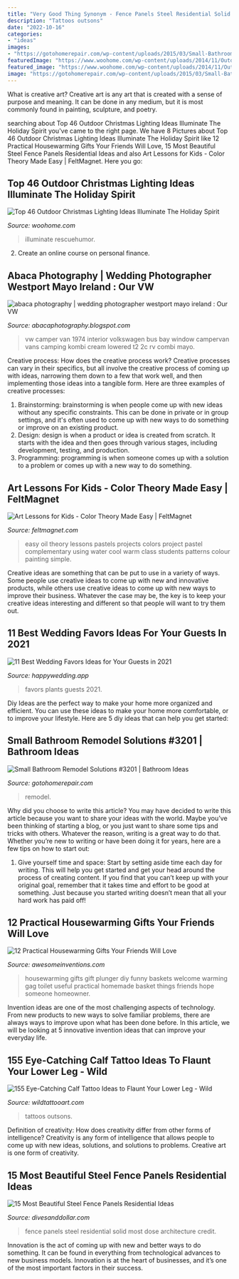 ```yaml
---
title: "Very Good Thing Synonym - Fence Panels Steel Residential Solid Most Dose Architecture Credit"
description: "Tattoos outsons"
date: "2022-10-16"
categories:
- "ideas"
images:
- "https://gotohomerepair.com/wp-content/uploads/2015/03/Small-Bathroom-and-Toilet-Remodel.jpg"
featuredImage: "https://www.woohome.com/wp-content/uploads/2014/11/Outdoor-Christmas-Lighting-Decorations-11.jpg"
featured_image: "https://www.woohome.com/wp-content/uploads/2014/11/Outdoor-Christmas-Lighting-Decorations-11.jpg"
image: "https://gotohomerepair.com/wp-content/uploads/2015/03/Small-Bathroom-and-Toilet-Remodel.jpg"
---
```



What is creative art?
Creative art is any art that is created with a sense of purpose and meaning. It can be done in any medium, but it is most commonly found in painting, sculpture, and poetry.

	

		
searching about Top 46 Outdoor Christmas Lighting Ideas Illuminate The Holiday Spirit you've came to the right page. We have 8 Pictures about Top 46 Outdoor Christmas Lighting Ideas Illuminate The Holiday Spirit like 12 Practical Housewarming Gifts Your Friends Will Love, 15 Most Beautiful Steel Fence Panels Residential Ideas and also Art Lessons for Kids - Color Theory Made Easy | FeltMagnet. Here you go:
		
    
## Top 46 Outdoor Christmas Lighting Ideas Illuminate The Holiday Spirit

<img loading=lazy src="https://www.woohome.com/wp-content/uploads/2014/11/Outdoor-Christmas-Lighting-Decorations-11.jpg" onerror="this.onerror=null;this.src='https://tse2.mm.bing.net/th?id=OIP.40ZM3iE36aWCpFax8LyF6QHaJS&amp;pid=15.1';" alt="Top 46 Outdoor Christmas Lighting Ideas Illuminate The Holiday Spirit">

_Source: woohome.com_

>illuminate rescuehumor. 

	

2. Create an online course on personal finance.

    
## Abaca Photography | Wedding Photographer Westport Mayo Ireland : Our VW

<img loading=lazy src="http://2.bp.blogspot.com/-kr5vQi9stWc/UMCSbG0tM1I/AAAAAAAAHn8/4nZULBkD82s/s1600/vw+camper+van%252C+bay+window%252C+1974%252C+vw+camper+van+interior%252C+cream+and+white+vw+late+bay+with+red+leather+interior%252C+vw+camper+lowered-2.jpg" onerror="this.onerror=null;this.src='https://tse1.mm.bing.net/th?id=OIP.WWMe3yyy5lIzGmuHbDhhxAHaE7&amp;pid=15.1';" alt="abaca photography | wedding photographer westport mayo ireland : Our VW">

_Source: abacaphotography.blogspot.com_

>vw camper van 1974 interior volkswagen bus bay window campervan vans camping kombi cream lowered t2 2c rv combi mayo. 

	

Creative process: How does the creative process work?
Creative processes can vary in their specifics, but all involve the creative process of coming up with ideas, narrowing them down to a few that work well, and then implementing those ideas into a tangible form. Here are three examples of creative processes: 
1. Brainstorming: brainstorming is when people come up with new ideas without any specific constraints. This can be done in private or in group settings, and it's often used to come up with new ways to do something or improve on an existing product. 
2. Design: design is when a product or idea is created from scratch. It starts with the idea and then goes through various stages, including development, testing, and production. 
3. Programming: programming is when someone comes up with a solution to a problem or comes up with a new way to do something.

    
## Art Lessons For Kids - Color Theory Made Easy | FeltMagnet

<img loading=lazy src="https://usercontent2.hubstatic.com/1231255_f520.jpg" onerror="this.onerror=null;this.src='https://tse3.mm.bing.net/th?id=OIP.33KUGSLB7DTloPqC6bcHwgHaKg&amp;pid=15.1';" alt="Art Lessons for Kids - Color Theory Made Easy | FeltMagnet">

_Source: feltmagnet.com_

>easy oil theory lessons pastels projects colors project pastel complementary using water cool warm class students patterns colour painting simple. 

	

Creative ideas are something that can be put to use in a variety of ways. Some people use creative ideas to come up with new and innovative products, while others use creative ideas to come up with new ways to improve their business. Whatever the case may be, the key is to keep your creative ideas interesting and different so that people will want to try them out.

    
## 11 Best Wedding Favors Ideas For Your Guests In 2021

<img loading=lazy src="https://www.happywedding.app/blog/wp-content/uploads/2021/02/Live-Plants.jpeg" onerror="this.onerror=null;this.src='https://tse3.mm.bing.net/th?id=OIP.-k1LXaRbmkwdnJ2qzI_3OgHaE8&amp;pid=15.1';" alt="11 Best Wedding Favors Ideas for Your Guests in 2021">

_Source: happywedding.app_

>favors plants guests 2021. 

	

Diy Ideas are the perfect way to make your home more organized and efficient. You can use these ideas to make your home more comfortable, or to improve your lifestyle. Here are 5 diy ideas that can help you get started: 

    
## Small Bathroom Remodel Solutions #3201 | Bathroom Ideas

<img loading=lazy src="https://gotohomerepair.com/wp-content/uploads/2015/03/Small-Bathroom-and-Toilet-Remodel.jpg" onerror="this.onerror=null;this.src='https://tse4.mm.bing.net/th?id=OIP.vqXte9fe3Ja2SPqMQ7Q3UQHaLL&amp;pid=15.1';" alt="Small Bathroom Remodel Solutions #3201 | Bathroom Ideas">

_Source: gotohomerepair.com_

>remodel. 

	

Why did you choose to write this article?
You may have decided to write this article because you want to share your ideas with the world. Maybe you’ve been thinking of starting a blog, or you just want to share some tips and tricks with others. Whatever the reason, writing is a great way to do that. Whether you’re new to writing or have been doing it for years, here are a few tips on how to start out:
1. Give yourself time and space: Start by setting aside time each day for writing. This will help you get started and get your head around the process of creating content. If you find that you can’t keep up with your original goal, remember that it takes time and effort to be good at something. Just because you started writing doesn’t mean that all your hard work has paid off!


    
## 12 Practical Housewarming Gifts Your Friends Will Love

<img loading=lazy src="http://www.awesomeinventions.com/wp-content/uploads/2015/09/sink-plunger-toilet-rolls.jpg" onerror="this.onerror=null;this.src='https://tse2.mm.bing.net/th?id=OIP.FxQ3IrpD5IksC99EhYkGHQHaJ3&amp;pid=15.1';" alt="12 Practical Housewarming Gifts Your Friends Will Love">

_Source: awesomeinventions.com_

>housewarming gifts gift plunger diy funny baskets welcome warming gag toilet useful practical homemade basket things friends hope someone homeowner. 

	

Invention ideas are one of the most challenging aspects of technology. From new products to new ways to solve familiar problems, there are always ways to improve upon what has been done before. In this article, we will be looking at 5 innovative invention ideas that can improve your everyday life.

    
## 155 Eye-Catching Calf Tattoo Ideas To Flaunt Your Lower Leg - Wild

<img loading=lazy src="https://www.wildtattooart.com/wp-content/uploads/2020/11/calf-tattoos-62.jpg" onerror="this.onerror=null;this.src='https://tse1.mm.bing.net/th?id=OIP.h7TTiRyD4NHyXtA2d_IhPAHaIh&amp;pid=15.1';" alt="155 Eye-Catching Calf Tattoo Ideas to Flaunt Your Lower Leg - Wild">

_Source: wildtattooart.com_

>tattoos outsons. 

	

Definition of creativity: How does creativity differ from other forms of intelligence?
Creativity is any form of intelligence that allows people to come up with new ideas, solutions, and solutions to problems. Creative art is one form of creativity.

    
## 15 Most Beautiful Steel Fence Panels Residential Ideas

<img loading=lazy src="http://www.divesanddollar.com/wp-content/uploads/2017/05/steel-fence-panels-residential-14-FILEminimizer.jpg" onerror="this.onerror=null;this.src='https://tse2.mm.bing.net/th?id=OIP.NtGIYwc0h8yZIJE2tex1qAHaE8&amp;pid=15.1';" alt="15 Most Beautiful Steel Fence Panels Residential Ideas">

_Source: divesanddollar.com_

>fence panels steel residential solid most dose architecture credit. 

	

Innovation is the act of coming up with new and better ways to do something. It can be found in everything from technological advances to new business models. Innovation is at the heart of businesses, and it’s one of the most important factors in their success.


